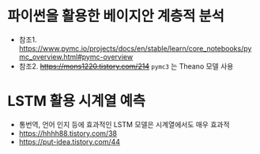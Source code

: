 # 파이썬을 활용한 베이지안 계층적 분석


- 참조1. https://www.pymc.io/projects/docs/en/stable/learn/core_notebooks/pymc_overview.html#pymc-overview
- 참조2. <del>https://mons1220.tistory.com/214</del> `pymc3` 는 Theano 모델 사용


# LSTM 활용 시계열 예측

- 통번역, 언어 인지 등에 효과적인 LSTM 모델은 시계열에서도 매우 효과적
- https://hhhh88.tistory.com/38
- https://put-idea.tistory.com/44